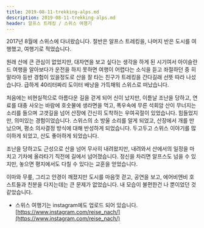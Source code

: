 ```yaml
---
title: 2019-08-11-trekking-alps.md
description: 2019-08-11-trekking-alps.md
header: 알프스 트레킹 / 스위스 여행기
---
```


2017년 8월에 스위스에 다녀왔습니다. 절반은 알프스 트레킹을, 나머지 반은 도시를 여행했고, 여행기로 적었습니다.


원래 산에 큰 관심이 없었지만, 대자연을 보고 싶다는 생각을 하게 된 시기여서 아이슬란드 여행을 알아보다가 운전을 하지 못하면 여행이 어렵다는 소식을 듣고 좌절하던 중 히말라야 등반 경험이 있을정도로 산을 잘 타는 친구가 트레킹을 간다길래 선뜻 따라 나섰습니다. 급하게 40리터짜리 도이터 배낭을 가득채워 스위스로 떠났습니다. 

처음에는 비현실적으로 아름다운 길을 걷게 되어 신이 났지만, 이튿날 조난을 당하고, 연료를 대충 사오는 바람에 호숫물에 생라면을 먹고, 폭우속에 무른 석회암 산이 무너지는 소리를 들으며 고갯길을 넘어 산장에 간신히 도착하는 우여곡절이 있었습니다. 힘들었지만, 의미있는 경험이었습니다. 스위스의 소 방울 소리를 알게 되었고, 산장에서 개를 만났으며, 평소 의사결정 방식에 대해 반성하게 되었습니다. 두고두고 스위스 이야기를 많이하게 되었고, 산도 좋아하게 되었습니다. 


조난을 당하고도 근성으로 산을 넘어 무사히 내려왔지만, 내려와서 산에서의 일정을 마치고 기차에 올라타기 직전에 길에서 넘어졌습니다. 정신을 차리면 알프스도 넘을 수 있지만, 놓으면 평지에서도 다칠 수 있다는 교훈을 얻었습니다.


이마와 무릎, 그리고 안경이 깨졌지만 도시를 마음껏 걷고, 공연을 보고, 에어비앤비 호스트들과 친분을 다지는데는 큰 문제가 없었습니다. 내 모습이 불편한건 나 뿐이었던 것 같았습니다. 


* 스위스 여행기는 instagram에도 업로드 되어 있습니다. [https://www.instagram.com/reise_nach/](https://www.instagram.com/reise_nach/)


